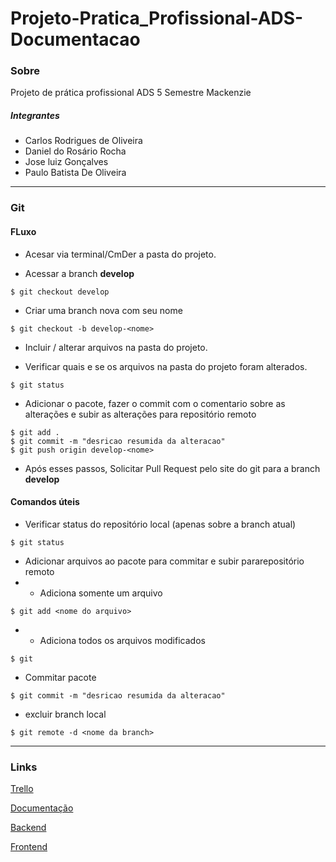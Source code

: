# Projeto-Pratica_Profissional-ADS-Documentacao

### Sobre

Projeto de prática profissional ADS 5 Semestre Mackenzie

##### Integrantes
* Carlos Rodrigues de Oliveira
* Daniel do Rosário Rocha
* Jose luiz Gonçalves
* Paulo Batista De Oliveira 

---
### Git

#### FLuxo
- Acesar via terminal/CmDer a pasta do projeto.

- Acessar a branch **develop**
```
$ git checkout develop
```

- Criar uma branch nova com seu nome
```
$ git checkout -b develop-<nome>
```

- Incluir / alterar arquivos na pasta do projeto.

- Verificar quais e se os arquivos na pasta do projeto foram alterados.
```
$ git status
```

- Adicionar o pacote, fazer o commit com o comentario sobre as alterações e subir as alterações para repositório remoto
```
$ git add .
$ git commit -m "desricao resumida da alteracao"
$ git push origin develop-<nome>
```

- Após esses passos, Solicitar Pull Request pelo site do git para a branch **develop**


#### Comandos úteis

- Verificar status do repositório local (apenas sobre a branch atual)
```
$ git status
```

- Adicionar arquivos ao pacote para commitar e subir pararepositório remoto
- - Adiciona somente um arquivo
```
$ git add <nome do arquivo>
```
- - Adiciona todos os arquivos modificados
```
$ git 
```

- Commitar pacote
```
$ git commit -m "desricao resumida da alteracao"
```

- excluir branch local
```
$ git remote -d <nome da branch>
```


---
### Links

[Trello](https://trello.com/b/erxcpe1q)

[Documentação](https://github.com/DanielRRocha/Projeto-Pratica_Profissional-ADS-Documentacao)

[Backend](https://github.com/DanielRRocha/Projeto-Pratica_Profissional-ADS-Backend)

[Frontend](https://github.com/DanielRRocha/Projeto-Pratica_Profissional-ADS-Frontend)